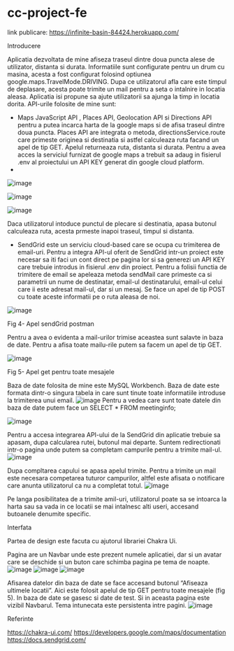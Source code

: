 # cc-project-fe

link publicare:  https://infinite-basin-84424.herokuapp.com/

Introducere

Aplicatia dezvoltata de mine afiseza traseul dintre doua puncta alese de utilizator, distanta si durata. Informatiile sunt configurate pentru un drum cu masina, acesta a fost configurat folosind optiunea google.maps.TravelMode.DRIVING. Dupa ce utilizatorul afla care este timpul de deplasare, acesta poate trimite un mail pentru a seta o intalnire in locatia aleasa. Aplicatia isi propune sa ajute utilizatorii sa ajunga la timp in locatia dorita.
	API-urile folosite de mine sunt:
-	Maps JavaScript API , Places API, Geolocation API si Directions API pentru a putea incarca harta de la google maps si de afisa traseul dintre doua puncta. Places API are integrata o metoda, directionsService.route care primeste originea si destinatia si astfel calculeaza ruta facand un apel de tip GET. Apelul returneaza ruta, distanta si durata. Pentru a avea acces la serviciul furnizat de google maps a trebuit sa adaug in fisierul .env al proiectului un API KEY generat din google cloud platform.
-	
![image](https://user-images.githubusercontent.com/72069032/167889229-23efc97c-b445-46f9-ab08-1f9947d57b49.png)

![image](https://user-images.githubusercontent.com/72069032/167889251-0e11807e-0c04-48ca-9608-fc286e5c720f.png)

![image](https://user-images.githubusercontent.com/72069032/167889261-4c2004f9-58a8-4985-9fd3-db48f683aa0c.png)

Daca utilizatorul intoduce punctul de plecare si destinatia, apasa butonul calculeaza ruta, acesta prmeste inapoi traseul, timpul si distanta.

-	SendGrid este un serviciu cloud-based care se ocupa cu trimiterea de email-uri. Pentru a integra API-ul oferit de SendGrid intr-un proiect este necesar sa iti faci un cont direct pe pagina lor si sa generezi un API KEY care trebuie introdus in fisierul .env din proiect. Pentru a folisii functia de trimitere de email se apeleaza metoda sendMail care primeste ca si parametrii un nume de destinatar, email-ul destinatarului, email-ul celui care ii este adresat mail-ul, dar si un mesaj. Se face un apel de tip POST cu toate aceste informatii pe o ruta aleasa de noi.

 ![image](https://user-images.githubusercontent.com/72069032/167889296-86e041fe-c2bd-46d5-87a0-193ab39cdb72.png)

Fig 4- Apel sendGrid postman

Pentru a avea o evidenta a mail-urilor trimise aceastea sunt salavte in baza de date. Pentru a afisa toate mailu-rile putem sa facem un apel de tip GET.

 ![image](https://user-images.githubusercontent.com/72069032/167889311-988572c3-3e9e-4679-b383-8aaed3a085f9.png)

Fig 5- Apel get pentru toate mesajele

Baza de date folosita de mine este MySQL Workbench. Baza de date este formata dintr-o singura tabela in care sunt tinute toate informatiile introduse la trimiterea unui email.
![image](https://user-images.githubusercontent.com/72069032/167889344-c4ea5b67-1b5e-43df-a2df-09f27d060858.png)
Pentru a vedea care sunt toate datele din baza de date putem face un SELECT * FROM meetinginfo;

![image](https://user-images.githubusercontent.com/72069032/167889507-07023580-61c1-4273-9950-5f20588eec09.png)

Pentru a accesa integrarea API-ului de la SendGrid din aplicatie trebuie sa apasam, dupa calcularea rutei, butonul mai departe. 
Suntem redirectionati intr-o pagina unde putem sa completam campurile pentru a trimite  mail-ul.
![image](https://user-images.githubusercontent.com/72069032/167889553-3d013c9c-9d29-4a65-aaf1-9919ce41281c.png)

Dupa compltarea capului se apasa apelul trimite. Pentru a trimite un mail este necesara competarea tuturor campurilor, altfel este afisata o notificare care anunta utilizatorul ca nu a completat totul.
![image](https://user-images.githubusercontent.com/72069032/167889568-eb61fc04-40e3-40f8-8225-a70a4d71d356.png)

Pe langa posibilitatea de a trimite amil-uri, utilizatorul poate sa se intoarca la harta sau sa vada in ce locatii se mai intalnesc alti useri, accesand butoanele denumite specific. 

Interfata

Partea de design este facuta cu ajutorul librariei Chakra Ui.

Pagina are un Navbar unde este prezent numele aplicatiei, dar si un avatar care se deschide si un buton care schimba pagina pe tema de noapte.
![image](https://user-images.githubusercontent.com/72069032/167889606-d2ed5fa1-2fab-4ee7-9d76-52ca5d584835.png)
![image](https://user-images.githubusercontent.com/72069032/167889619-b971f246-eeba-4a7d-a465-059b35d4f688.png)
![image](https://user-images.githubusercontent.com/72069032/167889645-ec310602-78cd-4316-b9ac-10e234c01fcf.png)


Afisarea datelor din baza de date se face accesand butonul “Afiseaza ultimele locatii”. Aici este folosit apelul de tip GET pentru toate mesajele (fig 5). In baza de date se gasesc si date de test. Si in aceasta pagina este vizibil Navbarul. Tema intunecata este persistenta intre pagini.
![image](https://user-images.githubusercontent.com/72069032/167889678-ec5e0d97-1c39-44d8-8dda-b565cc294e3d.png)

Referinte

https://chakra-ui.com/
https://developers.google.com/maps/documentation
https://docs.sendgrid.com/



